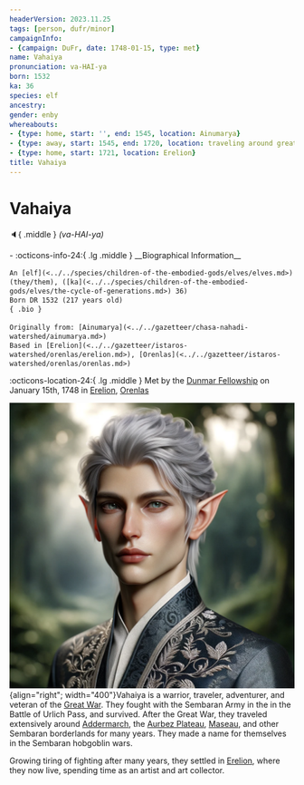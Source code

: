 ```yaml
---
headerVersion: 2023.11.25
tags: [person, dufr/minor]
campaignInfo:
- {campaign: DuFr, date: 1748-01-15, type: met}
name: Vahaiya
pronunciation: va-HAI-ya
born: 1532
ka: 36
species: elf
ancestry:
gender: enby
whereabouts:
- {type: home, start: '', end: 1545, location: Ainumarya}
- {type: away, start: 1545, end: 1720, location: traveling around greater Sembara}
- {type: home, start: 1721, location: Erelion}
title: Vahaiya
---
```

# Vahaiya
:speaker:{ .middle } *(va-HAI-ya)*  
<div class="grid cards ext-narrow-margin ext-one-column" markdown>
- :octicons-info-24:{ .lg .middle } __Biographical Information__

    An [elf](<../../species/children-of-the-embodied-gods/elves/elves.md>) (they/them), ([ka](<../../species/children-of-the-embodied-gods/elves/the-cycle-of-generations.md>) 36)  
    Born DR 1532 (217 years old)  
    { .bio }

    Originally from: [Ainumarya](<../../gazetteer/chasa-nahadi-watershed/ainumarya.md>)
    Based in [Erelion](<../../gazetteer/istaros-watershed/orenlas/erelion.md>), [Orenlas](<../../gazetteer/istaros-watershed/orenlas/orenlas.md>)
</div>



:octicons-location-24:{ .lg .middle } Met by the [Dunmar Fellowship](<../pcs/dunmar-fellowship/dunmar-fellowship.md>) on January 15th, 1748 in [Erelion](<../../gazetteer/istaros-watershed/orenlas/erelion.md>), [Orenlas](<../../gazetteer/istaros-watershed/orenlas/orenlas.md>)  


![Vahaiya Portrait](../../assets/vahaiya-portrait.png){align="right"; width="400"}Vahaiya is a warrior, traveler, adventurer, and veteran of the [Great War](<../../events/1500s/great-war.md>). They fought with the Sembaran Army in the in the Battle of Urlich Pass, and survived. After the Great War, they traveled extensively around [Addermarch](<../../gazetteer/greater-sembara/addermarch/addermarch.md>), the [Aurbez Plateau](<../../gazetteer/istaros-watershed/aurbez-plateau.md>), [Maseau](<../../gazetteer/greater-sembara/duchy-of-maseau/duchy-of-maseau.md>), and other Sembaran borderlands for many years. They made a name for themselves in the Sembaran hobgoblin wars.


Growing tiring of fighting after many years, they settled in [Erelion](<../../gazetteer/istaros-watershed/orenlas/erelion.md>), where they now live, spending time as an artist and art collector. 


